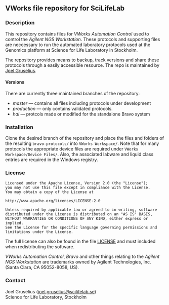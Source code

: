 ## VWorks file repository for SciLifeLab

### Description
This repository contains files for *VWorks Automation Control* used to control the *Agilent NGS Workstation*. These protocols and supporting files are neccessary to run the automated laboratory protocols used at the Genomics platform at Science for Life Laboratory in Stockholm.

The repository provides means to backup, track versions and share these protocols through a easily accessible resource. The repo is maintained by [Joel Gruselius](mailto:joel.gruselius@scilifelab.se).

#### Versions
There are currently three maintained branches of the repository:
- *master* &mdash; contains all files including protocols under development
- *production* &mdash; only contains validated protocols.
- *hal* &mdash; protcols made or modified for the standalone Bravo system

### Installation
Clone the desired branch of the repository and place the files and folders of the resulting `bravo-protocols/` into `VWorks Workspace/`. Note that for many protocols the appropriate device files are required under `VWorks Workspace/Device Files/`. Also, the associated labware and liquid class entries are required in the Windows registry.

### License
```
Licensed under the Apache License, Version 2.0 (the "License");
you may not use this file except in compliance with the License.
You may obtain a copy of the License at

http://www.apache.org/licenses/LICENSE-2.0

Unless required by applicable law or agreed to in writing, software
distributed under the License is distributed on an "AS IS" BASIS,
WITHOUT WARRANTIES OR CONDITIONS OF ANY KIND, either express or implied.
See the License for the specific language governing permissions and
limitations under the License.
```

The full license can also be found in the file [LICENSE](https://github.com/jgruselius/bravo-protocols/blob/master/LICENSE) and must included when redistributing the software.

*VWorks Automation Control*, *Bravo* and other things relating to the *Agilent NGS Workstation* are trademarks owned by Agilent Technologies, Inc. (Santa Clara, CA 95052-8058, US).

### Contact
Joel Gruselius ([joel.gruselius@scilifelab.se](mailto:joel.gruselius@scilifelab.se))<br />
Science for Life Laboratory, Stockholm<br />
